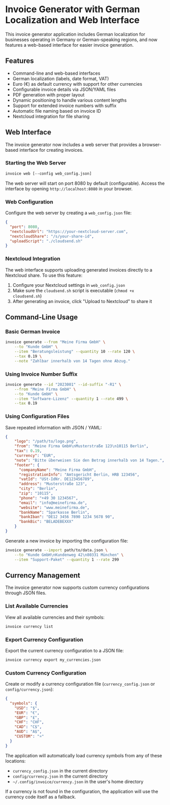 # Invoice Generator with German Localization and Web Interface

This invoice generator application includes German localization for businesses operating in Germany or German-speaking regions, and now features a web-based interface for easier invoice generation.

## Features

- Command-line and web-based interfaces
- German localization (labels, date format, VAT)
- Euro (€) as default currency with support for other currencies
- Configurable invoice details via JSON/YAML files
- PDF generation with proper layout
- Dynamic positioning to handle various content lengths
- Support for extended invoice numbers with suffix
- Automatic file naming based on invoice ID
- Nextcloud integration for file sharing

## Web Interface

The invoice generator now includes a web server that provides a browser-based interface for creating invoices.

### Starting the Web Server

```bash
invoice web [--config web_config.json]
```

The web server will start on port 8080 by default (configurable). Access the interface by opening `http://localhost:8080` in your browser.

### Web Configuration

Configure the web server by creating a `web_config.json` file:

```json
{
  "port": 8080,
  "nextcloudUrl": "https://your-nextcloud-server.com",
  "nextcloudShare": "/s/your-share-id",
  "uploadScript": "./cloudsend.sh"
}
```

### Nextcloud Integration

The web interface supports uploading generated invoices directly to a Nextcloud share. To use this feature:

1. Configure your Nextcloud settings in `web_config.json`
2. Make sure the `cloudsend.sh` script is executable (`chmod +x cloudsend.sh`)
3. After generating an invoice, click "Upload to Nextcloud" to share it

## Command-Line Usage

### Basic German Invoice

```bash
invoice generate --from "Meine Firma GmbH" \
    --to "Kunde GmbH" \
    --item "Beratungsleistung" --quantity 10 --rate 120 \
    --tax 0.19 \
    --note "Zahlbar innerhalb von 14 Tagen ohne Abzug."
```

### Using Invoice Number Suffix

```bash
invoice generate --id "2023001" --id-suffix "-R1" \
    --from "Meine Firma GmbH" \
    --to "Kunde GmbH" \
    --item "Software-Lizenz" --quantity 1 --rate 499 \
    --tax 0.19
```

### Using Configuration Files

Save repeated information with JSON / YAML:

```json
{
    "logo": "/path/to/logo.png",
    "from": "Meine Firma GmbH\nMusterstraße 123\n10115 Berlin",
    "tax": 0.19,
    "currency": "EUR",
    "note": "Bitte überweisen Sie den Betrag innerhalb von 14 Tagen.",
    "footer": {
      "companyName": "Meine Firma GmbH",
      "registrationInfo": "Amtsgericht Berlin, HRB 123456",
      "vatId": "USt-IdNr. DE123456789",
      "address": "Musterstraße 123",
      "city": "Berlin",
      "zip": "10115",
      "phone": "+49 30 1234567",
      "email": "info@meinefirma.de",
      "website": "www.meinefirma.de",
      "bankName": "Sparkasse Berlin",
      "bankIban": "DE12 3456 7890 1234 5678 90",
      "bankBic": "BELADEBEXXX"
    }
}
```

Generate a new invoice by importing the configuration file:

```bash
invoice generate --import path/to/data.json \
    --to "Kunde GmbH\nKundenweg 42\n80331 München" \
    --item "Support-Paket" --quantity 1 --rate 299
```

## Currency Management

The invoice generator now supports custom currency configurations through JSON files.

### List Available Currencies

View all available currencies and their symbols:

```bash
invoice currency list
```

### Export Currency Configuration

Export the current currency configuration to a JSON file:

```bash
invoice currency export my_currencies.json
```

### Custom Currency Configuration

Create or modify a currency configuration file (`currency_config.json` or `config/currency.json`):

```json
{
  "symbols": {
    "USD": "$",
    "EUR": "€",
    "GBP": "£",
    "CHF": "CHF",
    "CAD": "C$",
    "AUD": "A$",
    "CUSTOM": "¤"
  }
}
```

The application will automatically load currency symbols from any of these locations:
- `currency_config.json` in the current directory
- `config/currency.json` in the current directory
- `~/.config/invoice/currency.json` in the user's home directory

If a currency is not found in the configuration, the application will use the currency code itself as a fallback.